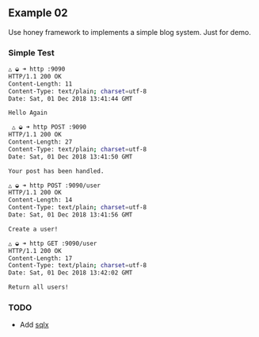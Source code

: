 ## Example 02
Use honey framework to implements a simple blog system.
Just for demo.

### Simple Test

```bash
△ ◒ ➜ http :9090
HTTP/1.1 200 OK
Content-Length: 11
Content-Type: text/plain; charset=utf-8
Date: Sat, 01 Dec 2018 13:41:44 GMT

Hello Again

 △ ◒ ➜ http POST :9090
HTTP/1.1 200 OK
Content-Length: 27
Content-Type: text/plain; charset=utf-8
Date: Sat, 01 Dec 2018 13:41:50 GMT

Your post has been handled.

△ ◒ ➜ http POST :9090/user
HTTP/1.1 200 OK
Content-Length: 14
Content-Type: text/plain; charset=utf-8
Date: Sat, 01 Dec 2018 13:41:56 GMT

Create a user!

△ ◒ ➜ http GET :9090/user
HTTP/1.1 200 OK
Content-Length: 17
Content-Type: text/plain; charset=utf-8
Date: Sat, 01 Dec 2018 13:42:02 GMT

Return all users!
```

### TODO
- Add [sqlx](https://github.com/jmoiron/sqlx)
